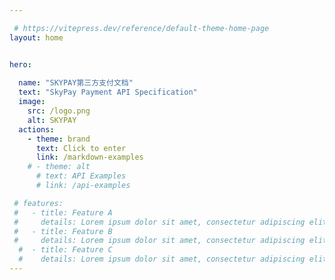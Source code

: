 ```yaml
---

 # https://vitepress.dev/reference/default-theme-home-page
layout: home


hero:
 
  name: "SKYPAY第三方支付文档"
  text: "SkyPay Payment API Specification"
  image:
    src: /logo.png
    alt: SKYPAY
  actions:
    - theme: brand
      text: Click to enter
      link: /markdown-examples
    # - theme: alt
      # text: API Examples
      # link: /api-examples

 # features:
 #   - title: Feature A
 #     details: Lorem ipsum dolor sit amet, consectetur adipiscing elit
 #   - title: Feature B
 #     details: Lorem ipsum dolor sit amet, consectetur adipiscing elit
  #  - title: Feature C
  #    details: Lorem ipsum dolor sit amet, consectetur adipiscing elit
---
```


